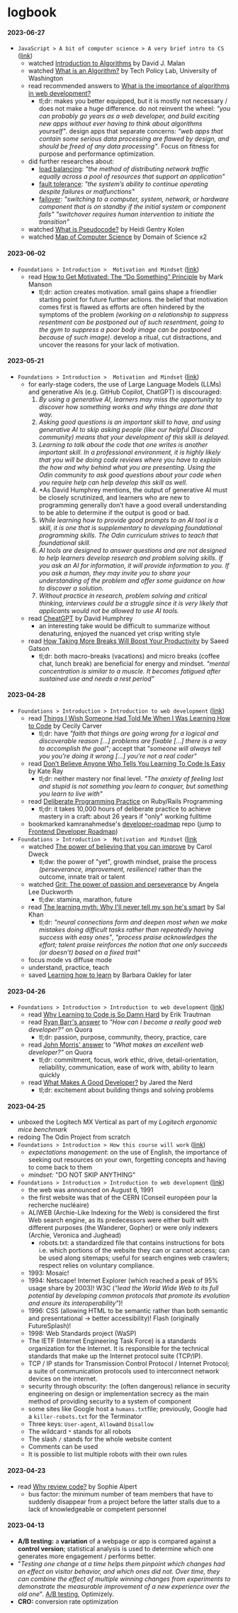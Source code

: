 # logbook
#### 2023-06-27
- `JavaScript > A bit of computer science > A very brief intro to CS` ([link](https://www.theodinproject.com/lessons/javascript-a-very-brief-intro-to-cs))
  - watched [Introduction to Algorithms](https://ed.ted.com/lessons/your-brain-can-solve-algorithms-david-j-malan) by David J. Malan
  - watched [What is an Algorithm?](https://www.youtube.com/watch?v=e_WfC8HwVB8) by Tech Policy Lab, University of Washington
  - read recommended answers to [What is the importance of algorithms in web development?](https://www.quora.com/Algorithms/What-is-the-importance-of-algorithms-in-web-development)
    - tl;dr: makes you better equipped, but it is mostly not necessary / does not make a huge difference. do not reinvent the wheel: *"you can probably go years as a web developer, and build exciting new apps without ever having to think about algorithms yourself"*. design apps that separate concerns: *"web apps that contain some serious data processing are flawed by design, and should be freed of any data processing"*. Focus on fitness for purpose and performance optimization.
  - did further researches about:
    - [load balancing](https://aws.amazon.com/what-is/load-balancing/): *"the method of distributing network traffic equally across a pool of resources that support an application"*
    - [fault tolerance](https://www.fortinet.com/resources/cyberglossary/fault-tolerance): *"the system’s ability to continue operating despite failures or malfunctions"*
    - [failover](https://www.fortinet.com/resources/cyberglossary/failover): *"switching to a computer, system, network, or hardware component that is on standby if the initial system or component fails" "switchover requires human intervention to initiate the transition"*
  - watched [What is Pseudocode?](https://www.youtube.com/watch?v=Rg-fO7rDsds) by  Heidi Gentry Kolen
  - watched [Map of Computer Science](https://www.youtube.com/watch?v=SzJ46YA_RaA) by Domain of Science x2
  
#### 2023-06-02
- `Foundations > Introduction >  Motivation and Mindset` ([link](https://www.theodinproject.com/lessons/foundations-motivation-and-mindset))
  - read [How to Get Motivated: The “Do Something” Principle](https://markmanson.net/how-to-get-motivated) by Mark Manson
    - tl;dr: action creates motivation. small gains shape a friendlier starting point for future further actions. the belief that motivation comes first is flawed as efforts are often hindered by the symptoms of the problem *(working on a relationship to suppress resentment can be postponed out of such resentment, going to the gym to suppress a poor body image can be postponed because of such image)*. develop a ritual, cut distractions, and uncover the reasons for your lack of motivation.  

#### 2023-05-21
- `Foundations > Introduction >  Motivation and Mindset` ([link](https://www.theodinproject.com/lessons/foundations-motivation-and-mindset))
  - for early-stage coders, the use of Large Language Models (LLMs) and generative AIs (e.g. GitHub Copilot, ChatGPT) is discouraged:
    1. *By using a generative AI, learners may miss the opportunity to discover how something works and why things are done that way.*
    2. *Asking good questions is an important skill to have, and using generative AI to skip asking people (like our helpful Discord community) means that your development of this skill is delayed.*
    3. *Learning to talk about the code that one writes is another important skill. In a professional environment, it is highly likely that you will be doing code reviews where you have to explain the how and why behind what you are presenting. Using the Odin community to ask good questions about your code when you require help can help develop this skill as well.*
    4. *As David Humphrey mentions, the output of generative AI must be closely scrutinized, and learners who are new to programming generally don’t have a good overall understanding to be able to determine if the output is good or bad.
    5. *While learning how to provide good prompts to an AI tool is a skill, it is one that is supplementary to developing foundational programming skills. The Odin curriculum strives to teach that foundational skill.*
    6. *AI tools are designed to answer questions and are not designed to help learners develop research and problem solving skills. If you ask an AI for information, it will provide information to you. If you ask a human, they may invite you to share your understanding of the problem and offer some guidance on how to discover a solution.*
    7. *Without practice in research, problem solving and critical thinking, interviews could be a struggle since it is very likely that applicants would not be allowed to use AI tools.*
  - read [CheatGPT](https://blog.humphd.org/cheatgpt/) by David Humphrey
    - an interesting take would be difficult to summarize without denaturing, enjoyed the nuanced yet crisp writing style
  - read [How Taking More Breaks Will Boost Your Productivity](https://simpleprogrammer.com/taking-breaks-will-boost-productivity/) by Saeed Gatson
    - tl;dr: both macro-breaks (vacations) and micro breaks (coffee chat, lunch break) are beneficial for energy and mindset. *"mental concentration is similar to a muscle. It becomes fatigued after sustained use and needs a rest period"*

#### 2023-04-28
- `Foundations > Introduction > Introduction to web development` ([link](https://www.theodinproject.com/lessons/foundations-introduction-to-web-development))
  - read [Things I Wish Someone Had Told Me When I Was Learning How to Code](https://www.freecodecamp.org/news/things-i-wish-someone-had-told-me-when-i-was-learning-how-to-code-565fc9dcb329/) by Cecily Carver
    - tl;dr: have *"faith that things are going wrong for a logical and discoverable reason [...] problems are fixable [...] there is a way to accomplish the goal"*; accept that *"someone will always tell you you're doing it wrong [...] you're not a real coder"*
  - read [Don’t Believe Anyone Who Tells You Learning To Code Is Easy](https://techcrunch.com/2014/05/24/dont-believe-anyone-who-tells-you-learning-to-code-is-easy/) by Kate Ray
    - tl;dr: neither mastery nor final level. *"The anxiety of feeling lost and stupid is not something you learn to conquer, but something you learn to live with"*
  - read [Deliberate Programming Practice](https://codequizzes.wordpress.com/2013/04/28/deliberate-programming-practice/) on Ruby/Rails Programming
    - tl;dr: it takes 10,000 hours of deliberate practice to achieve mastery in a craft: about 26 years if "only" working fulltime
  - bookmarked kamranahmedse's [developer-roadmap](https://github.com/kamranahmedse/developer-roadmap) repo (jump to [Frontend Developer Roadmap](https://roadmap.sh/frontend))
- `Foundations > Introduction >  Motivation and Mindset` ([link]([https://www.theodinproject.com/lessons/foundations-introduction-to-web-developmen](https://www.theodinproject.com/lessons/foundations-motivation-and-mindset))
  - watched [The power of believing that you can improve](https://www.ted.com/talks/carol_dweck_the_power_of_believing_that_you_can_improve?) by Carol Dweck
    - tl;dw: the power of "yet", growth mindset, praise the process *(perseverance, improvement, resilience)* rather than the outcome, innate trait or talent
  - watched [Grit: The power of passion and perseverance](https://www.ted.com/talks/angela_lee_duckworth_grit_the_power_of_passion_and_perseverance/c) by Angela Lee Duckworth
    - tl;dw: stamina, marathon, future
  - read [The learning myth: Why I'll never tell my son he's smart](https://www.khanacademy.org/college-careers-more/talks-and-interviews/talks-and-interviews-unit/conversations-with-sal/a/the-learning-myth-why-ill-never-tell-my-son-hes-smart) by Sal Khan
    - tl;dr: *"neural connections form and deepen most when we make mistakes doing difficult tasks rather than repeatedly having success with easy ones"*, *"process praise acknowledges the effort; talent praise reinforces the notion that one only succeeds (or doesn’t) based on a fixed trait"*
  - focus mode vs diffuse mode
  - understand, practice, teach
  - saved [Learning how to learn](https://www.coursera.org/learn/learning-how-to-learn?action=enroll) by Barbara Oakley for later
  
#### 2023-04-26
- `Foundations > Introduction > Introduction to web development` ([link](https://www.theodinproject.com/lessons/foundations-introduction-to-web-development))
  - read [Why Learning to Code is So Damn Hard](https://www.thinkful.com/blog/why-learning-to-code-is-so-damn-hard/) by Erik Trautman
  - read [Ryan Barr's answer](https://www.quora.com/Computer-Programming/How-can-I-become-a-really-good-web-developer-starting-from-now-at-age-20-before-age-25) to *"How can I become a really good web developer?"* on Quora
    - tl;dr: passion, purpose, community, theory, practice, care
  - read [John Morris' answer](https://www.quora.com/What-makes-an-excellent-web-developer-What-qualities-do-people-look-for-in-their-staff-consultants-and-freelance-contractors-when-they-hire-a-web-developer-to-build-a-Web-site) to *"What makes an excellent web developer?"* on Quora 
    - tl;dr: commitment, focus, work ethic, drive, detail-orientation, reliability, communication, ease of work with, ability to learn quickly
  - read [What Makes A Good Developer?](http://jaredthenerd.com/2013/05/What-Makes-A-Good-Developer/) by Jared the Nerd
    - tl;dr: excitement about building things and solving problems

#### 2023-04-25
- unboxed the Logitech MX Vertical as part of my *Logitech ergonomic mice benchmark*
- redoing The Odin Project from scratch
- `Foundations > Introduction > How this course will work` ([link](https://www.theodinproject.com/lessons/foundations-how-this-course-will-work))
  - *expectations management*: on the use of English, the importance of seeking out resources on your own, forgetting concepts and having to come back to them
  - *mindset:* "DO NOT SKIP ANYTHING"
- `Foundations > Introduction > Introduction to web development` ([link](https://www.theodinproject.com/lessons/foundations-introduction-to-web-development))
  - the web was announced on August 6, 1991
  - the first website was that of the CERN (Conseil européen pour la recherche nucléaire)
  - ALIWEB (Archie-Like Indexing for the Web) is considered the first Web search engine, as its predecessors were either built with different purposes (the Wanderer, Gopher) or were only indexers (Archie, Veronica and Jughead)
    - robots.txt: a standardized file that contains instructions for bots i.e. which portions of the website they can or cannot access; can be used along sitemaps; useful for search engines web crawlers; respect relies on voluntary compliance.
  - 1993: Mosaic!
  - 1994: Netscape! Internet Explorer (which reached a peak of 95% usage share by 2003)! W3C (*"lead the World Wide Web to its full potential by developing common protocols that promote its evolution and ensure its interoperability"*)!
  - 1996: CSS (allowing HTML to be semantic rather than both semantic and presentational -> better accessibility)! Flash (originally FutureSplash)!
  - 1998: Web Standards project (WaSP)
  - The IETF (Internet Engineering Task Force) is a standards organization for the Internet. It is responsible for the technical standards that make up the Internet protocol suite (TCP/IP).
  - TCP / IP stands for Transmission Control Protocol / Internet Protocol; a suite of communication protocols used to interconnect network devices on the internet.
  - security through obscurity: the (often dangerous) reliance in security engineering on design or implementation secrecy as the main method of providing security to a system of component
  - some sites like Google host a `humans.txt`file; previously, Google had a `killer-robots.txt` for the Terminator
  - Three keys: `User-agent`, `Allow`and `Disallow`
  - The wildcard `*` stands for all robots
  - The slash `/` stands for the whole website content
  - Comments can be used
  - It is possible to list multiple robots with their own rules

#### 2023-04-23
- read [Why review code?](https://sophiebits.com/2018/12/25/why-review-code.html) by Sophie Alpert
  - bus factor: the minimum number of team members that have to suddenly disappear from a project before the latter stalls due to a lack of knowledgeable or competent personnel

#### 2023-04-13
- **A/B testing:** a **variation** of a webpage or app is compared against a **control version**; statistical analysis is used to determine which one generates more engagement / performs better.
- "*Testing one change at a time helps them pinpoint which changes had an effect on visitor behavior, and which ones did not. Over time, they can combine the effect of multiple winning changes from experiments to demonstrate the measurable improvement of a new experience over the old one*". [A/B testing](https://www.optimizely.com/optimization-glossary/ab-testing/), Optimizely.
- **CRO:** conversion rate optimization

